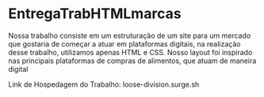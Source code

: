 # EntregaTrabHTMLmarcas

Nossa trabalho consiste em um estruturação de um site para um mercado que gostaria de começar a atuar em plataformas digitais, 
na realização desse trabalho, utilizamos apenas HTML e CSS. Nosso layout foi inspirado nas principais plataformas de compras de alimentos, que atuam de maneira digital 

Link de Hospedagem do Trabalho: 
 loose-division.surge.sh
